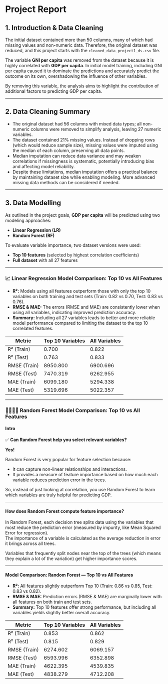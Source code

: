 # Project Report

## 1. Introduction & Data Cleaning

The initial dataset contained more than 50 columns, many of which had missing values and non-numeric data. Therefore, the original dataset was reduced, and this project starts with the `cleaned_data_project1_ds.csv` file.

The variable **GNI per capita** was removed from the dataset because it is highly correlated with **GDP per capita**. In initial model training, including GNI per capita caused it to dominate the predictions and accurately predict the outcome on its own, overshadowing the influence of other variables.

By removing this variable, the analysis aims to highlight the contribution of additional factors to predicting GDP per capita.

---

## 2. Data Cleaning Summary

- The original dataset had 56 columns with mixed data types; all non-numeric columns were removed to simplify analysis, leaving 27 numeric variables.
- The dataset contained 21% missing values. Instead of dropping rows (which would reduce sample size), missing values were imputed using the median of each column, preserving all data points.
- Median imputation can reduce data variance and may weaken correlations if missingness is systematic, potentially introducing bias and affecting model reliability.
- Despite these limitations, median imputation offers a practical balance by maintaining dataset size while enabling modeling. More advanced missing data methods can be considered if needed.

---

## 3. Data Modelling

As outlined in the project goals, **GDP per capita** will be predicted using two modeling approaches:  
- **Linear Regression (LR)**  
- **Random Forest (RF)**  

To evaluate variable importance, two dataset versions were used:  
- **Top 10 features** (selected by highest correlation coefficients)  
- **Full dataset** with all 27 features  

---
### 📈 Linear Regression Model Comparison: Top 10 vs All Features

- **R²:** Models using all features outperform those with only the top 10 variables on both training and test sets (Train: 0.82 vs 0.70, Test: 0.83 vs 0.76).
- **RMSE & MAE:** The errors (RMSE and MAE) are consistently lower when using all variables, indicating improved prediction accuracy.
- **Summary:** Including all 27 variables leads to better and more reliable model performance compared to limiting the dataset to the top 10 correlated features.

| Metric       | Top 10 Variables | All Variables |
|--------------|------------------|---------------|
| R² (Train)   | 0.700            | 0.822         |
| R² (Test)    | 0.763            | 0.833         |
| RMSE (Train) | 8950.800         | 6900.696      |
| RMSE (Test)  | 7470.319         | 6262.955      |
| MAE (Train)  | 6099.180         | 5294.338      |
| MAE (Test)   | 5319.696         | 5022.357      |

---

### 🌳🌳🌳🌳 Random Forest Model Comparison: Top 10 vs All Features

#### Intro
✅ **Can Random Forest help you select relevant variables?**

**Yes!**

Random Forest is very popular for feature selection because:

- It can capture non-linear relationships and interactions.  
- It provides a measure of feature importance based on how much each variable reduces prediction error in the trees.

So, instead of just looking at correlation, you use Random Forest to learn which variables are truly helpful for predicting GDP.

---

#### How does Random Forest compute feature importance?

In Random Forest, each decision tree splits data using the variables that most reduce the prediction error (measured by impurity, like Mean Squared Error for regression).  
The importance of a variable is calculated as the average reduction in error it brings across all trees.

Variables that frequently split nodes near the top of the trees (which means they explain a lot of the variation) get higher importance scores.

---

#### Model Comparison: Random Forest — Top 10 vs All Features

- **R²:** All features slightly outperform Top 10 (Train: 0.86 vs 0.85, Test: 0.83 vs 0.82).  
- **RMSE & MAE:** Prediction errors (RMSE & MAE) are marginally lower with all features on both train and test sets.  
- **Summary:** Top 10 features offer strong performance, but including all variables yields slightly better overall accuracy.

| Metric       | Top 10 Variables | All Variables |
|--------------|------------------|---------------|
| R² (Train)   | 0.853            | 0.862         |
| R² (Test)    | 0.815            | 0.829         |
| RMSE (Train) | 6274.602         | 6069.157      |
| RMSE (Test)  | 6593.996         | 6352.898      |
| MAE (Train)  | 4622.395         | 4539.835      |
| MAE (Test)   | 4838.279         | 4712.208      |
